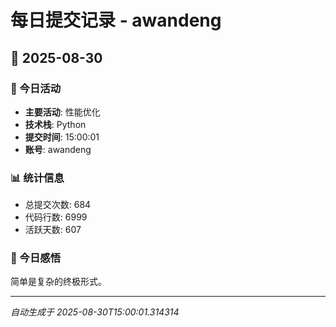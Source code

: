 # 每日提交记录 - awandeng

## 📅 2025-08-30

### 🎯 今日活动
- **主要活动**: 性能优化
- **技术栈**: Python
- **提交时间**: 15:00:01
- **账号**: awandeng

### 📊 统计信息
- 总提交次数: 684
- 代码行数: 6999
- 活跃天数: 607

### 💭 今日感悟
简单是复杂的终极形式。

---
*自动生成于 2025-08-30T15:00:01.314314*
